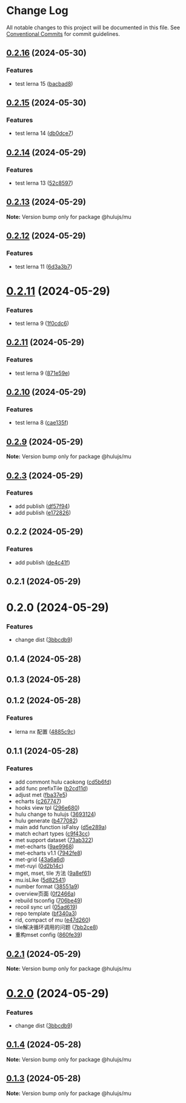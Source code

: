 # Change Log

All notable changes to this project will be documented in this file.
See [Conventional Commits](https://conventionalcommits.org) for commit guidelines.

## [0.2.16](https://github.com/mizi-lin/hulujs/compare/v0.2.15...v0.2.16) (2024-05-30)


### Features

* test lerna 15 ([bacbad8](https://github.com/mizi-lin/hulujs/commit/bacbad85b6a9c11e5f30c2015db8005f287d0b1d))





## [0.2.15](https://github.com/mizi-lin/hulujs/compare/v0.2.14...v0.2.15) (2024-05-30)


### Features

* test lerna 14 ([db0dce7](https://github.com/mizi-lin/hulujs/commit/db0dce77ed39da6553f67d4b472dc0072aa69dd9))





## [0.2.14](https://github.com/mizi-lin/hulujs/compare/v0.2.13...v0.2.14) (2024-05-29)


### Features

* test lerna 13 ([52c8597](https://github.com/mizi-lin/hulujs/commit/52c85978bfc5dbc839e74f985e9601d6c057c14b))





## [0.2.13](https://github.com/mizi-lin/hulujs/compare/v0.2.12...v0.2.13) (2024-05-29)

**Note:** Version bump only for package @hulujs/mu





## [0.2.12](https://github.com/mizi-lin/hulujs/compare/v0.3.0...v0.2.12) (2024-05-29)


### Features

* test lerna 11 ([6d3a3b7](https://github.com/mizi-lin/hulujs/commit/6d3a3b766cfe0a5d65e64eaf628f450e650e8446))





# [0.2.11](https://github.com/mizi-lin/hulujs/compare/v0.2.11...v0.2.11) (2024-05-29)


### Features

* test lerna 9 ([1f0cdc6](https://github.com/mizi-lin/hulujs/commit/1f0cdc67b9de37ed8022cccd28d077bae5aa1efa))





## [0.2.11](https://github.com/mizi-lin/hulujs/compare/v0.2.10...v0.2.11) (2024-05-29)


### Features

* test lerna 9 ([871e59e](https://github.com/mizi-lin/hulujs/commit/871e59e964f157c8b201a926076b8d62dde90f09))





## [0.2.10](https://github.com/mizi-lin/hulujs/compare/v0.2.9...v0.2.10) (2024-05-29)


### Features

* test lerna 8 ([cae135f](https://github.com/mizi-lin/hulujs/commit/cae135f0ef3398ae2b24a00aae9eeec8534afefd))





## [0.2.9](https://github.com/mizi-lin/hulujs/compare/v0.2.8...v0.2.9) (2024-05-29)

**Note:** Version bump only for package @hulujs/mu





## [0.2.3](https://github.com/mizi-lin/hulujs/compare/@hulujs/mu@0.2.2...@hulujs/mu@0.2.3) (2024-05-29)


### Features

* add publish ([df57f94](https://github.com/mizi-lin/hulujs/commit/df57f9414e0345da3cc2d8866a7d5f264a15cf28))
* add publish ([e172826](https://github.com/mizi-lin/hulujs/commit/e1728266a87a3c998c78b570da870ec232e4a4a9))





## 0.2.2 (2024-05-29)


### Features

* add publish ([de4c41f](https://github.com/mizi-lin/hulujs/commit/de4c41fdbb65b40a6244dc7da1de43708a31e027))



## 0.2.1 (2024-05-29)



# 0.2.0 (2024-05-29)


### Features

* change dist ([3bbcdb9](https://github.com/mizi-lin/hulujs/commit/3bbcdb9793b5f8f272f6f4598fde4bba57e1f14e))



## 0.1.4 (2024-05-28)



## 0.1.3 (2024-05-28)



## 0.1.2 (2024-05-28)


### Features

* lerna nx 配置 ([4885c9c](https://github.com/mizi-lin/hulujs/commit/4885c9cbcad0a4581f51bbdeac3a8e3b6ec934a1))



## 0.1.1 (2024-05-28)


### Features

* add commont hulu caokong ([cd5b6fd](https://github.com/mizi-lin/hulujs/commit/cd5b6fdc65344caa1a3a552b32981f5fc19135bc))
* add func prefixTile ([b2cd11d](https://github.com/mizi-lin/hulujs/commit/b2cd11d06f9d64b41753e2d0afb88d62ff17e683))
* adjust met ([fba37e5](https://github.com/mizi-lin/hulujs/commit/fba37e51fb2d59017c7c7e5313ff7b9804ea0606))
* echarts ([c267747](https://github.com/mizi-lin/hulujs/commit/c267747a2a09a45e7c774a998b3c9b9fb9782648))
* hooks view tpl ([296e680](https://github.com/mizi-lin/hulujs/commit/296e680e40fd17d50d6d2d9bd7fc9f17fc385023))
* hulu change  to hulujs ([3693124](https://github.com/mizi-lin/hulujs/commit/36931247b2ee3048a59d4382fc635ab29d863dc7))
* hulu generate ([b477082](https://github.com/mizi-lin/hulujs/commit/b4770821969694f363aa4fb6c1a2a8b137ba8a98))
* main add function isFalsy ([d5e289a](https://github.com/mizi-lin/hulujs/commit/d5e289abce66e005e7a029ab0cc3262f9679a340))
* match echart types ([c9f43cc](https://github.com/mizi-lin/hulujs/commit/c9f43ccfbb9c67b6fe64fc333f3806a634c62172))
* met support dataset ([73ab322](https://github.com/mizi-lin/hulujs/commit/73ab322b43c6eee593a24f355e3713891e2d90f7))
* met-echarts ([9ae9968](https://github.com/mizi-lin/hulujs/commit/9ae9968e33140b7a832a5e49be2e61c602253856))
* met-echarts v1.1 ([7942fe8](https://github.com/mizi-lin/hulujs/commit/7942fe8659174bc7ae63dd82cfed200220814487))
* met-grid ([43a6a6d](https://github.com/mizi-lin/hulujs/commit/43a6a6d56343a0ebbfc432dca8a314f0b46e5be0))
* met-ruyi ([0d2b14c](https://github.com/mizi-lin/hulujs/commit/0d2b14c634f24e806fd7e4f65cae7bef92161a46))
* mget, mset, tile 方法 ([9a8ef61](https://github.com/mizi-lin/hulujs/commit/9a8ef6131ad8f69ae578b5f93cd20c1e5fecd7a2))
* mu.isLike ([5d82541](https://github.com/mizi-lin/hulujs/commit/5d825411d2e8e63e67e7c835e10e1c2402fa21b1))
* number format ([38551a9](https://github.com/mizi-lin/hulujs/commit/38551a9d09b35d29630cd046816043a98df57192))
* overview页面 ([0f2466a](https://github.com/mizi-lin/hulujs/commit/0f2466aae0135ccfb88e67a7968f5ea4ba9ed47e))
* rebuild tsconfig ([706be49](https://github.com/mizi-lin/hulujs/commit/706be49af8b25cf9fdcf84dae5cccf19b529c363))
* recoil sync url ([05ad619](https://github.com/mizi-lin/hulujs/commit/05ad619c4adf2e251c552c8b746d18eeeef53054))
* repo template ([bf340a3](https://github.com/mizi-lin/hulujs/commit/bf340a386a9060d0fa1d7de390dc4bac3dc4b2ba))
* rid, compact of mu ([e47d260](https://github.com/mizi-lin/hulujs/commit/e47d26022219b5d50810f6090482b036ad1ecdc2))
* tile解决循环调用的问题 ([7bb2ce8](https://github.com/mizi-lin/hulujs/commit/7bb2ce88ceb8cea7a40dbd5071cc87317532f312))
* 重构mset config ([860fe39](https://github.com/mizi-lin/hulujs/commit/860fe39ebefcbe615c70a09afa92945316d23902))





## [0.2.1](https://github.com/mizi-lin/hulujs/compare/v0.2.0...v0.2.1) (2024-05-29)

**Note:** Version bump only for package @hulujs/mu





# [0.2.0](https://github.com/mizi-lin/hulujs/compare/v0.1.4...v0.2.0) (2024-05-29)


### Features

* change dist ([3bbcdb9](https://github.com/mizi-lin/hulujs/commit/3bbcdb9793b5f8f272f6f4598fde4bba57e1f14e))





## [0.1.4](https://github.com/mizi-lin/hulujs/compare/v0.1.3...v0.1.4) (2024-05-28)

**Note:** Version bump only for package @hulujs/mu





## [0.1.3](https://github.com/mizi-lin/hulujs/compare/v0.1.2...v0.1.3) (2024-05-28)

**Note:** Version bump only for package @hulujs/mu
